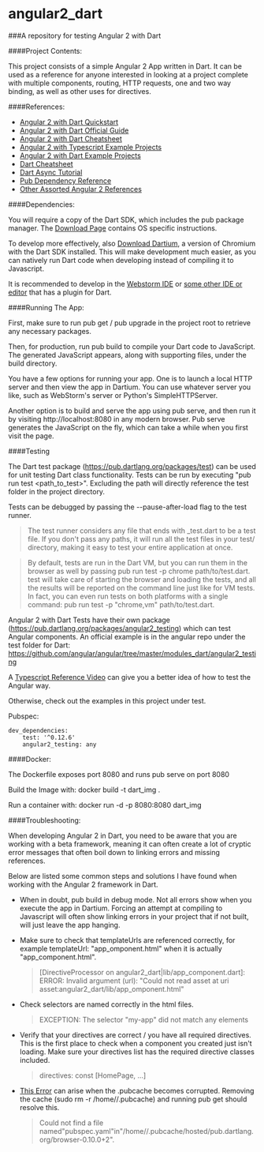 # angular2_dart
###A repository for testing Angular 2 with Dart

####Project Contents:

This project consists of a simple Angular 2 App written in Dart.
It can be used as a reference for anyone interested in looking at a
project complete with multiple components, routing, HTTP requests,
one and two way binding, as well as other uses for directives.

####References:

- [Angular 2 with Dart Quickstart](https://angular.io/docs/dart/latest/quickstart.html)
- [Angular 2 with Dart Official Guide](https://angular.io/docs/dart/latest/guide/)
- [Angular 2 with Dart Cheatsheet](https://angular.io/docs/dart/latest/cheatsheet.html)
- [Angular 2 with Typescript Example Projects](http://builtwithangular2.com/)
- [Angular 2 with Dart Example Projects](https://github.com/ng2-dart-samples)
- [Dart Cheatsheet](http://dartlangfr.net/dart-cheat-sheet/)
- [Dart Async Tutorial](https://www.dartlang.org/docs/tutorials/futures/)
- [Pub Dependency Reference](https://www.dartlang.org/tools/pub/dependencies.html)
- [Other Assorted Angular 2 References](https://www.npmjs.com/package/awesome-angular2)

####Dependencies:

You will require a copy of the Dart SDK, which includes the pub package manager.
The [Download Page](https://www.dartlang.org/downloads/ "Download Dart SDK") contains OS specific instructions.

To develop more effectively, also [Download Dartium](https://www.dartlang.org/tools/dartium/ "Download Dartium"),
a version of Chromium with the Dart SDK installed. This will make development much easier, as you can natively run Dart code when developing
instead of compiling it to Javascript.

It is recommended to develop in the [Webstorm IDE](https://www.jetbrains.com/webstorm/ "Download Webstorm")
or [some other IDE or editor](https://www.dartlang.org/tools/ "Dart Tools") that has a plugin for Dart.

####Running The App:

First, make sure to run pub get / pub upgrade in the project root to retrieve any necessary packages.

Then, for production, run pub build to compile your Dart code to JavaScript.
The generated JavaScript appears, along with supporting files, under the build directory.

You have a few options for running your app.
One is to launch a local HTTP server and then view the app in Dartium.
You can use whatever server you like, such as WebStorm's server or Python's SimpleHTTPServer.

Another option is to build and serve the app using pub serve, and then run it by visiting http://localhost:8080 in any modern browser.
Pub serve generates the JavaScript on the fly, which can take a while when you first visit the page.

####Testing

The Dart test package (https://pub.dartlang.org/packages/test) can be used for unit testing Dart class functionality.
Tests can be run by executing "pub run test <path_to_test>". Excluding the path will directly reference the test folder
in the project directory.

Tests can be debugged by passing the --pause-after-load flag to the test runner. 

> The test runner considers any file that ends with _test.dart to be a test file. If you don't pass any paths, it will run all the test files in your test/ directory, making it easy to test your entire application at once.

> By default, tests are run in the Dart VM, but you can run them in the browser as well by passing pub run test -p chrome path/to/test.dart. test will take care of starting the browser and loading the tests, and all the results will be reported on the command line just like for VM tests. In fact, you can even run tests on both platforms with a single command: pub run test -p "chrome,vm" path/to/test.dart.

Angular 2 with Dart Tests have their own package (https://pub.dartlang.org/packages/angular2_testing) which can test Angular components. An official example is in the angular repo under the test folder for Dart: https://github.com/angular/angular/tree/master/modules_dart/angular2_testing

A [Typescript Reference Video](https://www.youtube.com/watch?v=C0F2E-PRm44) can give you a better idea of how to test the Angular way.

Otherwise, check out the examples in this project under test.

Pubspec:

    dev_dependencies:
        test: '^0.12.6'
        angular2_testing: any

####Docker:

The Dockerfile exposes port 8080 and runs pub serve on port 8080

Build the Image with: docker build -t dart_img .

Run a container with: docker run -d -p 8080:8080 dart_img

####Troubleshooting:

When developing Angular 2 in Dart,
you need to be aware that you are working with a beta framework,
meaning it can often create a lot of cryptic error messages that often boil down to
linking errors and missing references.

Below are listed some common steps and solutions I have found
when working with the Angular 2 framework in Dart.

- When in doubt, pub build in debug mode. Not all errors show when you execute the app in Dartium.
Forcing an attempt at compiling to Javascript will often show linking errors in your project
that if not built, will just leave the app hanging.

- Make sure to check that templateUrls are referenced correctly, for example templateUrl: "app_omponent.html"
when it is actually "app_component.html".
    > [DirectiveProcessor on angular2_dart|lib/app_component.dart]:
    > ERROR: Invalid argument (url): "Could not read asset at uri asset:angular2_dart/lib/app_omponent.html"

- Check selectors are named correctly in the html files.
    >EXCEPTION: The selector "my-app" did not match any elements

- Verify that your directives are correct / you have all required directives.
This is the first place to check when a component you created just isn't loading.
Make sure your directives list has the required directive classes included.
    >directives: const [HomePage, ...]

- [This Error](http://stackoverflow.com/questions/27217278/could-not-find-a-file-named-pubspec-yaml-in) can arise when the .pubcache becomes corrupted. Removing the cache (sudo rm -r /home/<username>/.pubcache) and running pub get should resolve this.
    >Could not find a file named"pubspec.yaml"in"/home/<username>/.pubcache/hosted/pub.dartlang.org/browser-0.10.0+2".
